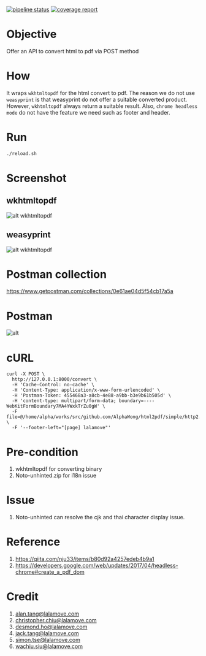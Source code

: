 [![pipeline status](https://gitlab.com/AlphaWong/html2pdf/badges/master/pipeline.svg)](https://gitlab.com/AlphaWong/html2pdf/pipelines)
[![coverage report](https://gitlab.com/AlphaWong/html2pdf/badges/master/coverage.svg)](https://alphawong.gitlab.io/html2pdf/coverage.html)

# Objective
Offer an API to convert html to pdf via POST method

# How
It wraps `wkhtmltopdf` for the html convert to pdf. The reason we do not use `weasyprint` is that weasyprint do not offer a suitable converted product. However, `wkhtmltopdf` always return a suitable result. Also, `chrome headless mode` do not have the feature we need such as footer and header.

# Run
```sh
./reload.sh
```

# Screenshot
## wkhtmltopdf
![alt wkhtmltopdf](https://i.imgur.com/nrH8RTV.png)
## weasyprint
![alt wkhtmltopdf](https://i.imgur.com/uEOf6eb.png)

# Postman collection
https://www.getpostman.com/collections/0e61ae04d5f54cb17a5a

# Postman
![alt](https://i.imgur.com/7LXtzEr.png)

# cURL
```
curl -X POST \
  http://127.0.0.1:8000/convert \
  -H 'Cache-Control: no-cache' \
  -H 'Content-Type: application/x-www-form-urlencoded' \
  -H 'Postman-Token: 455468a3-a8cb-4e88-a9bb-b3e9b61b505d' \
  -H 'content-type: multipart/form-data; boundary=----WebKitFormBoundary7MA4YWxkTrZu0gW' \
  -F file=@/home/alpha/works/src/github.com/AlphaWong/html2pdf/simple/http2.html \
  -F '--footer-left="[page] lalamove"'
```

# Pre-condition
1. wkhtmltopdf for converting binary
2. Noto-unhinted.zip for i18n issue

# Issue
1. Noto-unhinted can resolve the cjk and thai character display issue.

# Reference
1. https://qiita.com/nju33/items/b80d92a4257edeb4b9a1
2. https://developers.google.com/web/updates/2017/04/headless-chrome#create_a_pdf_dom

# Credit
1. alan.tang@lalamove.com
1. christopher.chiu@lalamove.com
1. desmond.ho@lalamove.com
1. jack.tang@lalamove.com
1. simon.tse@lalamove.com
1. wachiu.siu@lalamove.com
